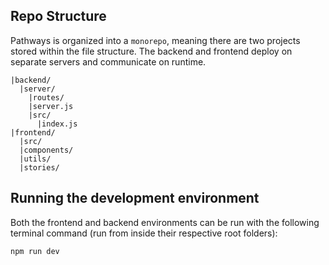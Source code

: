 ## Repo Structure
Pathways is organized into a `monorepo`, meaning there are two projects stored within the file structure. The backend and frontend deploy on separate servers and communicate on runtime.

```
|backend/
  |server/
    |routes/
    |server.js
    |src/
      |index.js
|frontend/
  |src/
  |components/
  |utils/
  |stories/
```
## Running the development environment
Both the frontend and backend environments can be run with the following terminal command (run from inside their respective root folders):
```bash
npm run dev
```